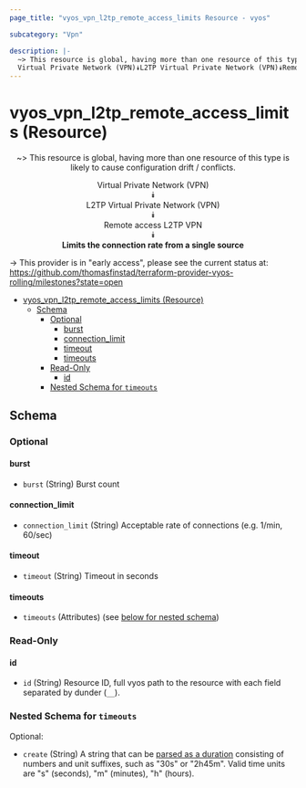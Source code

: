 ```yaml
---
page_title: "vyos_vpn_l2tp_remote_access_limits Resource - vyos"

subcategory: "Vpn"

description: |-
  ~> This resource is global, having more than one resource of this type is likely to cause configuration drift / conflicts.
  Virtual Private Network (VPN)⯯L2TP Virtual Private Network (VPN)⯯Remote access L2TP VPN⯯Limits the connection rate from a single source
---
```


# vyos_vpn_l2tp_remote_access_limits (Resource)
<center>

~> This resource is global, having more than one resource of this type is likely to cause configuration drift / conflicts.

Virtual Private Network (VPN)  
⯯  
L2TP Virtual Private Network (VPN)  
⯯  
Remote access L2TP VPN  
⯯  
**Limits the connection rate from a single source**


</center>

-> This provider is in "early access", please see the current status at: https://github.com/thomasfinstad/terraform-provider-vyos-rolling/milestones?state=open

<!--TOC-->

- [vyos_vpn_l2tp_remote_access_limits (Resource)](#vyos_vpn_l2tp_remote_access_limits-resource)
  - [Schema](#schema)
    - [Optional](#optional)
      - [burst](#burst)
      - [connection_limit](#connection_limit)
      - [timeout](#timeout)
      - [timeouts](#timeouts)
    - [Read-Only](#read-only)
      - [id](#id)
    - [Nested Schema for `timeouts`](#nested-schema-for-timeouts)

<!--TOC-->

<!-- schema generated by tfplugindocs -->
## Schema

### Optional

#### burst
- `burst` (String) Burst count
#### connection_limit
- `connection_limit` (String) Acceptable rate of connections (e.g. 1/min, 60/sec)
#### timeout
- `timeout` (String) Timeout in seconds
#### timeouts
- `timeouts` (Attributes) (see [below for nested schema](#nestedatt--timeouts))

### Read-Only

#### id
- `id` (String) Resource ID, full vyos path to the resource with each field separated by dunder (`__`).

<a id="nestedatt--timeouts"></a>
### Nested Schema for `timeouts`

Optional:

- `create` (String) A string that can be [parsed as a duration](https://pkg.go.dev/time#ParseDuration) consisting of numbers and unit suffixes, such as &#34;30s&#34; or &#34;2h45m&#34;. Valid time units are &#34;s&#34; (seconds), &#34;m&#34; (minutes), &#34;h&#34; (hours).

